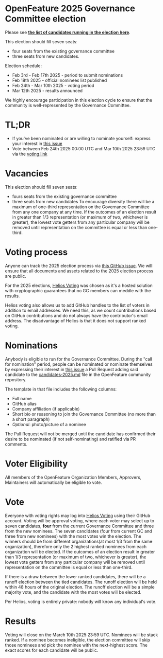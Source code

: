 # OpenFeature 2025 Governance Committee election

Please see **[the list of candidates running in the election here](https://github.com/open-feature/community/blob/main/Elections/2025/Candidates.md)**.

This election should fill seven seats:

- four seats from the existing governance committee
- three seats from new candidates.

Election schedule:

- Feb 3rd - Feb 17th 2025 - period to submit nominations
- Feb 18th 2025 - official nominees list published
- Feb 24th - Mar 10th 2025 - voting period
- Mar 12th 2025 - results announced

We highly encourage participation in this election cycle to ensure that the community is well-represented by the Governance Committee.

# TL;DR

- If you've been nominated or are willing to nominate yourself: express your interest in [this issue](https://github.com/open-feature/community/issues/417)
- Vote between Feb 24th 2025 00:00 UTC and Mar 10th 2025 23:59 UTC via the [voting link](https://vote.heliosvoting.org/helios/elections/0d3dca66-dd88-11ef-b00f-56fa8818c2bb/view)

# Vacancies

This election should fill seven seats:

- fours seats from the existing governance committee
- three seats from new candidates
  To encourage diversity there will be a maximum of one-third representation on the Governance Committee from any one company at any time.
  If the outcomes of an election result in greater than 1/3 representation (or maximum of two, whichever is greater), the lowest vote getters from any particular company will be removed until representation on the committee is equal or less than one-third.

# Voting process

Anyone can track the 2025 election process via [this GitHub issue](https://github.com/open-feature/community/issues/417).
We will ensure that all documents and assets related to the 2025 election process are public.

For the 2025 elections, [Helios Voting](https://vote.heliosvoting.org/) was chosen as it's a hosted solution with cryptographic guarantees that no GC members can meddle with the results.

Helios voting also allows us to add GitHub handles to the list of voters in addition to email addresses.
We need this, as we count contributions based on GitHub contributions and do not always have the contributor's email address.
The disadvantage of Helios is that it does not support ranked voting.

# Nominations

Anybody is eligible to run for the Governance Committee. During the "call for nomination" period, people can be nominated or nominate themselves by expressing their interest in [this issue](https://github.com/open-feature/community/issues/417) a Pull Request adding said candidate to the [candidates-2025.md](https://github.com/open-feature/community/blob/main/Elections/2025/Candidates.md) file in the OpenFeature community repository.

The template in that file includes the following columns:

- Full name
- GitHub alias
- Company affiliation (if applicable)
- Short bio or reasoning to join the Governance Committee (no more than a short paragraph)
- _Optional_: photo/picture of a nominee

The Pull Request will not be merged until the candidate has confirmed their desire to be nominated (if not self-nominating) and ratified via PR comments.

# Voter Eligibility

All members of the OpenFeature Organization Members, Approvers, Maintainers will automatically be eligible to vote.

# Vote

Everyone with voting rights may log into [Helios Voting](https://vote.heliosvoting.org/helios/elections/0d3dca66-dd88-11ef-b00f-56fa8818c2bb/view) using their GitHub account.
Voting will be approval voting, where each voter may select up to seven candidates, **four** from the current Governance Committee and three from the new nominees.
The seven candidates (four from current GC and three from new nominees) with the most votes win the election.
The winners should be from different organizations(at most 1/3 from the same organization), therefore only the 2 highest ranked nominees from each organization will be elected.
If the outcomes of an election result in greater than 1/3 representation (or maximum of two, whichever is greater), the lowest vote getters from any particular company will be removed until representation on the committee is equal or less than one-third.

If there is a draw between the lower ranked candidates, there will be a runoff election between the tied candidates.
The runoff election will be held within 48 hours of the original election.
The runoff election will be a simple majority vote, and the candidate with the most votes will be elected.

Per Helios, voting is entirely private: nobody will know any individual's vote.

# Results

Voting will close on the March 10th 2025 23:59 UTC. Nominees will be stack ranked.
If a nominee becomes ineligible, the election committee will skip those nominees and pick the nominee with the next-highest score.
The exact scores for each candidate will be public.
